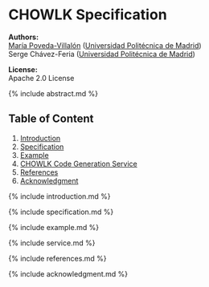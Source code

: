 # CHOWLK Specification

**Authors:**<br>
[María Poveda-Villalón](http://w3id.org/people/mpoveda) ([Universidad Politécnica de Madrid](https://www.upm.es/))<br>
Serge Chávez-Feria ([Universidad Politécnica de Madrid](https://www.upm.es/))

**License:**<br>
Apache 2.0 License

{% include abstract.md %}

## Table of Content

1. [Introduction](#introduction)
2. [Specification](#specification)
3. [Example](#example)
4. [CHOWLK Code Generation Service](#service)
5. [References](#references)
6. [Acknowledgment](#acknowledgment)

<a name="introduction"></a>
{% include introduction.md %}

<a name="specification"></a>
{% include specification.md %}

<a name="example"></a>
{% include example.md %}

<a name="service"></a>
{% include service.md %}

<a name="reference"></a>
{% include references.md %}

<a name="acknowledgment"></a>
{% include acknowledgment.md %}
